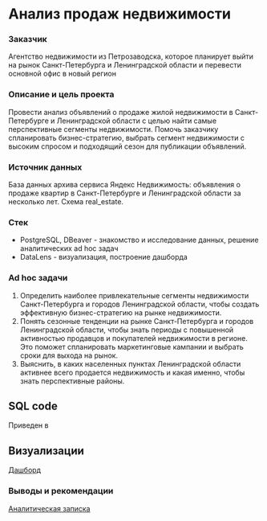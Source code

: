 # Анализ продаж недвижимости

### Заказчик
Агентство недвижимости из Петрозаводска, которое планирует выйти на рынок Санкт-Петербурга и Ленинградской области и перевести основной офис в новый регион

### Описание и цель проекта
Провести анализ объявлений о продаже жилой недвижимости в Санкт-Петербурге и Ленинградской области с целью найти самые перспективные сегменты недвижимости. Помочь заказчику спланировать бизнес-стратегию, выбрать сегмент недвижимости с высоким спросом и подходящий сезон для публикации объявлений.  

### Источник данных
База данных архива сервиса Яндекс Недвижимость: объявления о продаже квартир в Санкт-Петербурге и Ленинградской области за несколько лет. Схема real_estate.

### Стек
- PostgreSQL, DBeaver - знакомство и исследование данных, решение аналитических ad hoc задач
- DataLens - визуализация, построение дашборда

### Ad hoc задачи
1. Определить наиболее привлекательные сегменты недвижимости Санкт-Петербурга и городов Ленинградской области, чтобы создать эффективную бизнес-стратегию на рынке недвижимости.
2. Понять сезонные тенденции на рынке Санкт-Петербурга и городов Ленинградской области, чтобы знать периоды с повышенной активностью продавцов и покупателей недвижимости в регионе. Это поможет спланировать маркетинговые кампании и выбрать сроки для выхода на рынок.
3. Выяснить, в каких населенных пунктах Ленинградской области активнее всего продается недвижимость и какая именно, чтобы знать перспективные районы.

## SQL code
Приведен в 
## Визуализации
[Дашборд](https://datalens.yandex/pzd6f6ps31k2b)

### Выводы и рекомендации
[Аналитическая записка](https://github.com/ChristinaGoncharova/Real_estate_analysis/blob/adeeecc2d2145e19fa0a1fb77efa2e195882a1f6/%D0%90%D0%BD%D0%B0%D0%BB%D0%B8%D1%82%D0%B8%D1%87%D0%B5%D1%81%D0%BA%D0%B0%D1%8F%20%D0%B7%D0%B0%D0%BF%D0%B8%D1%81%D0%BA%D0%B0_real_estate.pdf)

